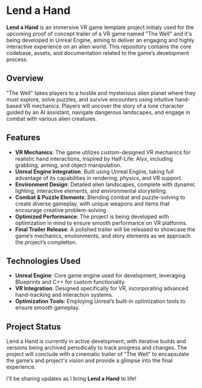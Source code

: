 # Lend a Hand

**Lend a Hand** is an immersive VR game template project initialy used for the upcoming proof of concept trailer of a VR game named "The Well" and it's being developed in Unreal Engine, aiming to deliver an engaging and highly interactive experience on an alien world. This repository contains the core codebase, assets, and documentation related to the game’s development process.

## Overview

"The Well" takes players to a hostile and mysterious alien planet where they must explore, solve puzzles, and survive encounters using intuitive hand-based VR mechanics. Players will uncover the story of a lone character guided by an AI assistant, navigate dangerous landscapes, and engage in combat with various alien creatures.

## Features

- **VR Mechanics**: The game utilizes custom-designed VR mechanics for realistic hand interactions, inspired by Half-Life: Alyx, including grabbing, aiming, and object manipulation.
- **Unreal Engine Integration**: Built using Unreal Engine, taking full advantage of its capabilities in rendering, physics, and VR support.
- **Environment Design**: Detailed alien landscapes, complete with dynamic lighting, interactive elements, and environmental storytelling.
- **Combat & Puzzle Elements**: Blending combat and puzzle-solving to create diverse gameplay, with unique weapons and items that encourage creative problem-solving.
- **Optimized Performance**: The project is being developed with optimization in mind to ensure smooth performance on VR platforms.
- **Final Trailer Release**: A polished trailer will be released to showcase the game’s mechanics, environments, and story elements as we approach the project’s completion.

## Technologies Used

- **Unreal Engine**: Core game engine used for development, leveraging Blueprints and C++ for custom functionality.
- **VR Integration**: Designed specifically for VR, incorporating advanced hand-tracking and interaction systems.
- **Optimization Tools**: Employing Unreal’s built-in optimization tools to ensure smooth gameplay.

## Project Status

Lend a Hand is currently in active development, with iterative builds and versions being archived periodically to track progress and changes. The project will conclude with a cinematic trailer of "The Well" to encapsulate the game’s and project's vision and provide a glimpse into the final experience.


I'll be sharing updates as I bring **Lend a Hand** to life!
